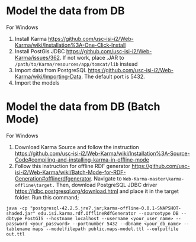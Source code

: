 # Model the data from DB
For Windows
1) Install Karma https://github.com/usc-isi-i2/Web-Karma/wiki/Installation%3A-One-Click-Install
2) Install PostGis JDBC https://github.com/usc-isi-i2/Web-Karma/issues/362. If not work, place .JAR to ```/path/to/Karma/resources/app/tomcat/lib``` instead
3) Import data from PostgreSQL https://github.com/usc-isi-i2/Web-Karma/wiki/Importing-Data. The default port is 5432.
4) Import the models

# Model the data from DB (Batch Mode)
For Windows
1) Download Karma Source and follow the instruction https://github.com/usc-isi-i2/Web-Karma/wiki/Installation%3A-Source-Code#compiling-and-installing-karma-in-offline-mode
2) Follow this instruction for offline RDF generator https://github.com/usc-isi-i2/Web-Karma/wiki/Batch-Mode-for-RDF-Generation#offlinerdfgenerator. Navigate to 
```Web-Karma-master\karma-offline\target.```
Then, download PostgreSQL JDBC driver https://jdbc.postgresql.org/download.html and place it in the target folder.  Run this command;

```
java -cp "postgresql-42.2.5.jre7.jar;karma-offline-0.0.1-SNAPSHOT-shaded.jar" edu.isi.karma.rdf.OfflineRdfGenerator --sourcetype DB --dbtype PostGIS --hostname localhost --username <your_user_name> --password <your_password> --portnumber 5432 --dbname <your_db_name> --tablename maps --modelfilepath public.maps-model.ttl --outputfile out.ttl
```
